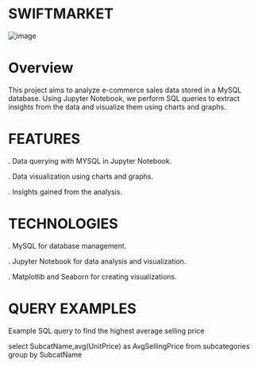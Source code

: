 # SWIFTMARKET <center>
![image](https://github.com/Manisha0125/Ecommerce_Analysis/assets/168274273/7838200f-a9c8-45ae-babd-c23971331475)

# Overview
This project aims to analyze e-commerce sales data stored in a MySQL database. Using Jupyter Notebook, we perform SQL queries to extract insights from the data and visualize them using charts and graphs.

# FEATURES 
. Data querying with MYSQL in Jupyter Notebook.

. Data visualization using charts and graphs.

. Insights gained from the analysis.

# TECHNOLOGIES
. MySQL for database management.

. Jupyter Notebook for data analysis and visualization.

. Matplotlib and Seaborn for creating visualizations.

# QUERY EXAMPLES
Example SQL query to find the highest average selling price

select 
	        SubcatName,avg(UnitPrice) as AvgSellingPrice
        from 
	        subcategories
        group by 
	        SubcatName
        
